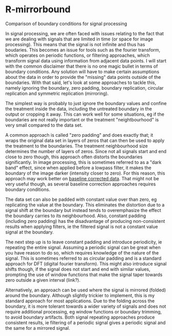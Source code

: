 # R-mirrorbound
Comparison of boundary conditions for signal processing 

In signal processing, we are often faced with issues relating to the fact that we are dealing with signals that are limited in time (or space for image processing). This means that the signal is not infinite and thus has boudaries. This becomes an issue for tools such as the fourier transform, which operates on periodic functions, or filtering approaches, which transform signal data using information from adjacent data points. I will start with the common disclaimer that there is no one magic bullet in terms of boundary conditions. Any solution will have to make certain assumptions about the data in order to provide the "missing" data points outside of the boundaries. With that said, let's look at some approaches to tackle this, namely ignoring the boundary, zero padding, boundary replication, circular replication and symmetric replication (mirroring).

The simplest way is probably to just ignore the boundary values and confine the treatment inside the data, including the untreated boundary in the output or cropping it away. This can work well for some situations, eg if the boundaries are not really important or the treatment "neightbourhood" is very small compared to the data set.

A common approach is called "zero padding" and does exactly that; it wraps the original data set in layers of zeros that can then be used to apply the treatment to the boundaries. The treatment neighbourhood size determines the number of layers of zeros. Since not all signals start and end close to zero though, this approach often distorts the boundaries significantly. In image processing, this is sometimes referred to as a "dark band" effect, since when applied before a lowpass filter, it makes the boundary of the image darker (intensity closer to zero). For this reason, this approach may work better on [baseline corrected data](https://github.com/jonas-raposinha/R-trend-correct). That might not be very useful though, as several baseline correction approaches requires boundary conditions. 

The data set can also be padded with constant value over than zero, eg replicating the value at the boundary. This eliminates the distortion due to a signal shift at the boundary but instead tends to overemphasize the effect the boundary carries to its neighbourhood. Also, constant padding (including zero padding) has the disadvantage of producing non-consistent results when applying filters, ie the filtered signal is not a constant value signal at the boundary.

The next step up is to leave constant padding and introduce periodicity, ie repeating the entire signal. Assuming a periodic signal can be great when you have reason to do so, which requires knowledge of the nature of the signal. This is sometimes referred to as circular padding and is a standard approach for DFT (digital fourier transform). This might also introduce signal shifts though, if the signal does not start and end with similar values, prompting the use of window functions that make the signal taper towards zero outside a given interval (link?).

Alternatively, an approach can be used where the signal is mirrored (folded) around the boundary. Although slightly trickier to implement, this is my standard approach for most applications. Due to the folding across the boundary, it is more tolerant towards a wider variety of signals and does not require additional processing, eg window functions or boundary trimming, to avoid boundary artifacts. Both signal repeating approaches produce consistent results, ie filtering of a periodic signal gives a periodic signal and the same for a mirrored signal.
